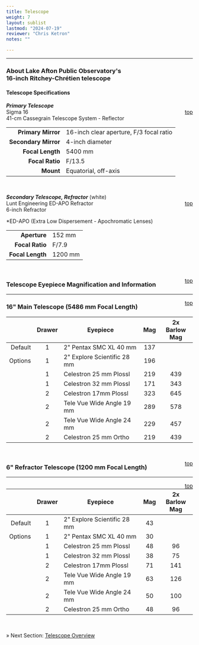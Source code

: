 ```yaml
---
title: Telescope
weight: 7
layout: sublist
lastmod: "2024-07-19"
reviewer: "Chris Ketron"
notes: ""

---
```


---

### About Lake Afton Public Observatory's<br> 16-inch Ritchey-Chrétien telescope

#### Telescope Specifications

***Primary Telescope***  
<span style='float:right;'>[top](#)</span>
Sigma 16  
41-cm Cassegrain Telescope System - Reflector

|                |         |
|---------------:|:--------|
| **Primary Mirror** | 16-inch clear aperture, F/3 focal ratio |
| **Secondary Mirror** | 4-inch diameter |
| **Focal Length**   | 5400 mm |
| **Focal Ratio**    | F/13.5 |
| **Mount**          | Equatorial, off-axis |

<br/>

***Secondary Telescope, Refractor*** (white)  
<span style='float:right;'>[top](#)</span>
Lunt Engineering ED-APO Refractor  
6-inch Refractor  

<super>*</super>ED-APO (Extra Low Dispersement - Apochromatic Lenses)  

|                |               |
|---------------:|:--------------|
|**Aperture**    | 152 mm        |
|**Focal Ratio** | F/7.9         |
|**Focal Length**| 1200 mm       |


<br/>

<span style='float:right;'>[top](#)</span>

### Telescope Eyepiece Magnification and Information

---
<span style='float:right;'>[top](#)</span>

### 16" Main Telescope (5486 mm Focal Length)

|         |**Drawer**|**Eyepiece**|**Mag**|**2x Barlow**<br>**Mag**|
|--------:|:---:|-------------------------------|:----:|:---:|
| Default | 1   | 2" Pentax SMC XL 40 mm        | 137  |     |  
| Options | 1   | 2" Explore Scientific 28 mm   | 196  |     | 
|         | 1   | Celestron 25 mm Plossl        | 219  | 439 | 
|         | 1   | Celestron 32 mm Plossl        | 171  | 343 | 
|         | 2   | Celestron 17mm Plossl         | 323  | 645 | 
|         | 2   | Tele Vue Wide Angle 19 mm     | 289  | 578 | 
|         | 2   | Tele Vue Wide Angle 24 mm     | 229  | 457 | 
|         | 2   | Celestron 25 mm Ortho         | 219  | 439 | 

<br/>

<span style='float:right;'>[top](#)</span>

### 6" Refractor Telescope (1200 mm Focal Length) 

---
<span style='float:right;'>[top](#)</span>

|         |**Drawer**|**Eyepiece**|**Mag**|**2x Barlow**<br>**Mag**|
|--------:|:---:|-------------------------------|:----:|:---:|
| Default | 1   | 2" Explore Scientific 28 mm   |  43  |     |  
| Options | 1   | 2" Pentax SMC XL 40 mm        |  30  |     | 
|         | 1   | Celestron 25 mm Plossl        |  48  |  96 |
|         | 1   | Celestron 32 mm Plossl        |  38  |  75 |
|         | 2   | Celestron 17mm Plossl         |  71  | 141 |
|         | 2   | Tele Vue Wide Angle 19 mm     |  63  | 126 |
|         | 2   | Tele Vue Wide Angle 24 mm     |  50  | 100 |
|         | 2   | Celestron 25 mm Ortho         |  48  |  96 |

<br/>

&raquo; Next Section: [Telescope Overview](/volunteer-handbook/handbook/telescope/telescope-overview/)
